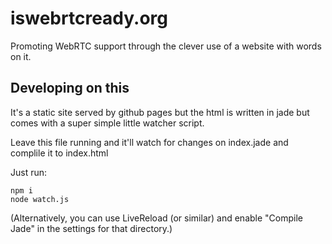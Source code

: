# iswebrtcready.org

Promoting WebRTC support through the clever use of a website with words on it.

## Developing on this

It's a static site served by github pages but the html is written in jade but comes with a super simple little watcher script. 

Leave this file running and it'll watch for changes on index.jade and complile it to index.html

Just run:

```
npm i
node watch.js
```

(Alternatively, you can use LiveReload (or similar) and enable "Compile Jade" in the settings for that directory.)

